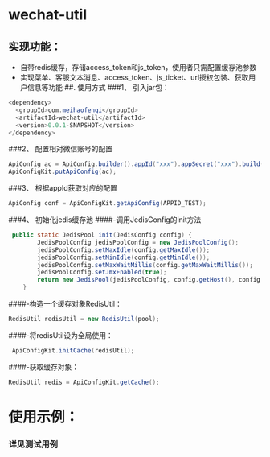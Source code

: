 # wechat-util

## 实现功能：
- 自带redis缓存，存储access_token和js_token，使用者只需配置缓存池参数
- 实现菜单、客服文本消息、access_token、js_ticket、url授权包装、获取用户信息等功能
##. 使用方式
###1、 引入jar包：
``` java 
<dependency>
  <groupId>com.meihaofenqi</groupId>
  <artifactId>wechat-util</artifactId>
  <version>0.0.1-SNAPSHOT</version>
</dependency>
```
###2、 配置相对微信账号的配置
``` java
ApiConfig ac = ApiConfig.builder().appId("xxx").appSecret("xxx").build();
ApiConfigKit.putApiConfig(ac);
```
###3、 根据appId获取对应的配置
``` java
ApiConfig conf = ApiConfigKit.getApiConfig(APPID_TEST);
```
###4、 初始化jedis缓存池
####-调用JedisConfig的init方法
``` java
 public static JedisPool init(JedisConfig config) {
        JedisPoolConfig jedisPoolConfig = new JedisPoolConfig();
        jedisPoolConfig.setMaxIdle(config.getMaxIdle());
        jedisPoolConfig.setMinIdle(config.getMinIdle());
        jedisPoolConfig.setMaxWaitMillis(config.getMaxWaitMillis());
        jedisPoolConfig.setJmxEnabled(true);
        return new JedisPool(jedisPoolConfig, config.getHost(), config.getPort(), config.getTimeout(), config.getPassword());
    }
```
####-构造一个缓存对象RedisUtil：
``` java 
RedisUtil redisUtil = new RedisUtil(pool);
 ```
 ####-将redisUtil设为全局使用：
``` java
 ApiConfigKit.initCache(redisUtil);
 ```
 ####-获取缓存对象：
``` java
RedisUtil redis = ApiConfigKit.getCache();
```
# 使用示例：
### 详见测试用例
